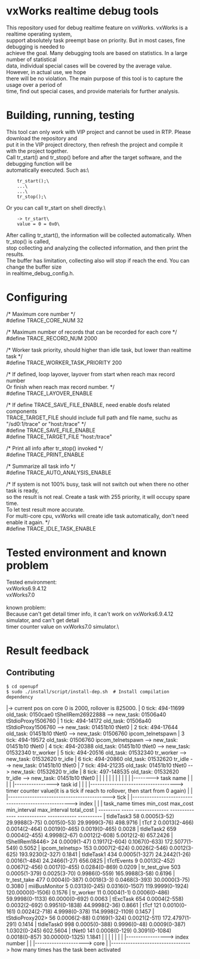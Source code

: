 vxWorks realtime debug tools
============================
This repository used for debug realtime feature on vxWorks. vxWorks is a realtime operating system, \
support absolutely task preempt base on priority. But in most cases, fine debugging is needed to \
achieve the goal. Many debugging tools are based on statistics. In a large number of statistical \
data, individual special cases will be covered by the average value. However, in actual use, we hope \
there will be no violation. The main purpose of this tool is to capture the usage over a period of \
time, find out special cases, and provide materials for further analysis.

Building, running, testing
==========================
This tool can only work with VIP project and cannot be used in RTP. Please download the repository and \
put it in the VIP project directory, then refresh the project and compile it with the project together.\
Call tr_start() and tr_stop() before and after the target software, and the debugging function will be\
automatically executed. Such as:\
```shell
    tr_start();\
    ...\
    ...\
    tr_stop();\
```
Or you can call tr_start on shell directly.\
```shell
    -> tr_start\
    value = 0 = 0x0\
```
After calling tr_start(), the information will be collected automatically. When tr_stop() is called,\
stop collecting and analyzing the collected information, and then print the results.\
The buffer has limitation, collecting also will stop if reach the end. You can change the buffer size\
in realtime_debug_config.h.

Configuring
===========
/* Maximum core number */\
#define TRACE_CORE_NUM                  32

/* Maximum number of records that can be recorded for each core */ \
#define TRACE_RECORD_NUM                2000

/* Worker task priority, should higher than idle task, but lower than realtime task */ \
#define TRACE_WORKER_TASK_PRIORITY      200

/* If defined, loop layover, layover from start when reach max record number \
   Or finish when reach max record number. */ \
#define TRACE_LAYOVER_ENABLE

/* If define TRACE_SAVE_FILE_ENABLE, need enable dosfs related components  \
   TRACE_TARGET_FILE should include full path and file name, suchu as "/sd0:1/trace" or "host:/trace" */ \
#define TRACE_SAVE_FILE_ENABLE \
#define TRACE_TARGET_FILE               "host:/trace"

/* Print all info after tr_stop() invoked */\
#define TRACE_PRINT_ENABLE

/* Summarize all task info */\
#define TRACE_AUTO_ANALYSIS_ENABLE

/* If system is not 100% busy, task will not switch out when there no other task is ready, \
   so the result is not real. Create a task with 255 priority, it will occupy spare time. \
   To let test result more accurate. \
   For multi-core cpu, vxWorks will create idle task automatically, don't need enable it again. */\
#define TRACE_IDLE_TASK_ENABLE

Tested environment and known problem
====================================
Tested environment:\
    vxWorks6.9.4.12\
    vxWorks7.0\
    \
known problem:\
Because can't get detail timer info, it can't work on vxWorks6.9.4.12 simulator, and can't get detail \
timer counter value on vxWorks7.0 simulator.\

Result feedback
===============
## Contributing
```shell
$ cd openupf
$ sudo ./install/script/install-dep.sh  # Install compilation dependency
```

<!-- Please keep this list sorted in alphabetic order -->
|-> current pos on core 0 is 2000, rollover is 825000.
|     0  tick: 494-11699    old_task: 0150cae0 tShellRem26922888    -->    new_task: 01506a40 tStdioProxy1506760
|     1  tick: 494-14172    old_task: 01506a40 tStdioProxy1506760   -->    new_task: 01451b10 tNet0
|     2  tick: 494-17644    old_task: 01451b10 tNet0                -->    new_task: 01506760 ipcom_telnetspawn
|     3  tick: 494-19572    old_task: 01506760 ipcom_telnetspawn    -->    new_task: 01451b10 tNet0
|     4  tick: 494-20388    old_task: 01451b10 tNet0                -->    new_task: 01532340 tr_worker
|     5  tick: 494-20516    old_task: 01532340 tr_worker            -->    new_task: 01532620 tr_idle
|     6  tick: 494-20860    old_task: 01532620 tr_idle              -->    new_task: 01451b10 tNet0
|     7  tick: 494-21235    old_task: 01451b10 tNet0                -->    new_task: 01532620 tr_idle
|     8  tick: 497-148535   old_task: 01532620 tr_idle              -->    new_task: 01451b10 tNet0
|     |         |     |                   |       |
|     |         |     |                   |       |--------> task name
|     |         |     |                   |----------------> task id
|     |         |     |------------------------------------> timer counter value(it is a tick if reach to rollover, then start from 0 again)
|     |         |------------------------------------------> tick
|     |----------------------------------------------------> index
|
|
|       task_name    times      min_cost            max_cost         min_interval        max_interval       total_cost
|       ---------    -----   --------------      --------------      ------------        ------------       ----------
|      tIdleTask3       58   0.0005(3-52)       29.9988(3-75)        0.0015(0-53)       29.9999(3-76)      498.9716
|            tTcf        2   0.0013(2-466)       0.0014(2-464)       0.0019(0-465)       0.0019(0-465)       0.0028
|      tIdleTask2      659   0.0004(2-455)       4.9998(2-67)        0.0012(2-608)       5.0012(2-8)       657.2426
| tShellRem18446>       24   0.0009(1-47)        0.1917(2-604)       0.1067(0-633)     172.5077(1-549)       0.5052
| ipcom_telnetsp>      153   0.0007(2-624)       0.0026(2-546)       0.0012(3-625)     193.9230(2-327)       0.1841
|      tIdleTask1      434   0.0005(1-327)      24.2442(1-26)        0.0016(1-484)      24.2466(1-27)      656.0825
|      tTcfEvents        9   0.0013(2-452)       0.0067(2-456)       0.0017(0-455)       0.0284(0-869)       0.0209
|    tr_test_give      503   0.0005(1-379)       0.0025(3-70)        0.9986(0-559)     165.9988(3-58)        0.6196
|    tr_test_take      477   0.0004(0-387)       0.0018(3-3)         0.0468(3-393)      30.0000(3-75)        0.3080
|   miiBusMonitor        5   0.0313(0-245)       0.0316(0-1507)    119.9999(0-1924)    120.0000(0-1506)      0.1576
|       tr_worker       11   0.0004(1-1)         0.0006(0-486)      59.9998(0-1133)     60.0000(0-692)       0.0063
|        tExcTask      654   0.0004(2-558)       0.0032(2-692)       0.9951(0-1838)     44.9998(2-36)        0.8661
|            tTcf      121   0.0010(0-161)       0.0024(2-718)       4.9998(0-378)     114.9998(2-1109)      0.1457
| tStdioProxy202>       56   0.0006(2-88)        0.0169(1-324)       0.0021(2-511)     172.4797(1-291)       0.1414
|      tIdleTask0      998   0.0005(0-388)       0.9996(0-48)        0.0009(0-387)       1.0302(0-245)     602.5604
|           tNet0      141   0.0008(0-129)       0.3091(0-1084)      0.0018(0-857)      30.0000(0-1325)      1.1841
|                       |           |   |
|                       |           |   |-----------------> index number
|                       |           |---------------------> core
|                       |---------------------------------> how many times has the task been activated             

